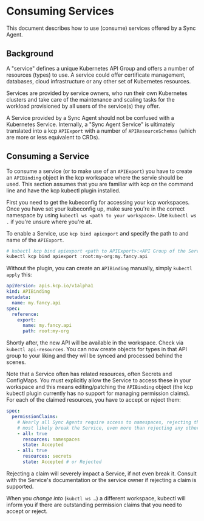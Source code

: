 # Consuming Services

This document describes how to use (consume) services offered by a Sync Agent.

## Background

A "service" defines a unique Kubernetes API Group and offers a number of resources (types) to
use. A service could offer certificate management, databases, cloud infrastructure or any other set
of Kubernetes resources.

Services are provided by service owners, who run their own Kubernetes clusters and take care of the
maintenance and scaling tasks for the workload provisioned by all users of the service(s) they
offer.

A Service provided by a Sync Agent should not be confused with a Kubernetes Service. Internally, a
"Sync Agent Service" is ultimately translated into a kcp `APIExport` with a number of
`APIResourceSchemas` (which are more or less equivalent to CRDs).

## Consuming a Service

To consume a service (or to make use of an `APIExport`) you have to create an `APIBinding` object
in the kcp workspace where the servie should be used. This section assumes that you are familiar
with kcp on the command line and have the kcp kubectl plugin installed.

First you need to get the kubeconfig for accessing your kcp workspaces. Once you have set your
kubeconfig up, make sure you're in the correct namespace by using
`kubectl ws <path to your workspace>`. Use `kubectl ws .` if you're unsure where you're at.

To enable a Service, use `kcp bind apiexport` and specify the path to and name of the `APIExport`.

```bash
# kubectl kcp bind apiexport <path to APIExport>:<API Group of the Service>
kubectl kcp bind apiexport :root:my-org:my.fancy.api
```

Without the plugin, you can create an `APIBinding` manually, simply `kubectl apply` this:

```yaml
apiVersion: apis.kcp.io/v1alpha1
kind: APIBinding
metadata:
  name: my.fancy.api
spec:
  reference:
    export:
      name: my.fancy.api
      path: root:my-org
```

Shortly after, the new API will be available in the workspace. Check via `kubectl api-resources`.
You can now create objects for types in that API group to your liking and they will be synced and
processed behind the scenes.

Note that a Service often has related resources, often Secrets and ConfigMaps. You must explicitly
allow the Service to access these in your workspace and this means editing/patching the `APIBinding`
object (the kcp kubectl plugin currently has no support for managing permission claims). For each of
the claimed resources, you have to accept or reject them:

```yaml
spec:
  permissionClaims:
    # Nearly all Sync Agents require access to namespaces, rejecting this will
    # most likely break the Service, even more than rejecting any other claim.
    - all: true
      resources: namespaces
      state: Accepted
    - all: true
      resources: secrets
      state: Accepted # or Rejected
```

Rejecting a claim will severely impact a Service, if not even break it. Consult with the Service's
documentation or the service owner if rejecting a claim is supported.

When you _change into_ (`kubctl ws …`) a different workspace, kubectl will inform you if there are
outstanding permission claims that you need to accept or reject.
